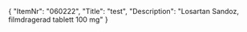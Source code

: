 {
  "ItemNr": "060222",
  "Title": "test",
  "Description": "Losartan Sandoz, filmdragerad tablett 100 mg"
}